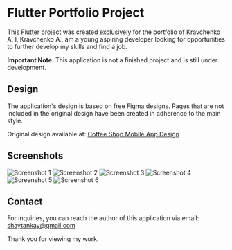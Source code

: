 # Flutter Portfolio Project

This Flutter project was created exclusively for the portfolio of Kravchenko A. I, Kravchenko A., am a young aspiring developer looking for opportunities to further develop my skills and find a job.

**Important Note**: This application is not a finished project and is still under development.

## Design

The application's design is based on free Figma designs. Pages that are not included in the original design have been created in adherence to the main style.

Original design available at: [Coffee Shop Mobile App Design](https://www.figma.com/community/file/1116708627748807811/coffee-shop-mobile-app-design)

## Screenshots

![Screenshot 1](screenshots/Screenshot_1.jpg)
![Screenshot 2](screenshots/Screenshot_2.jpg)
![Screenshot 3](screenshots/Screenshot_3.jpg)
![Screenshot 4](screenshots/Screenshot_4.jpg)
![Screenshot 5](screenshots/Screenshot_5.jpg)
![Screenshot 6](screenshots/Screenshot_6.jpg)

## Contact

For inquiries, you can reach the author of this application via email: shaytankay@gmail.com

Thank you for viewing my work.
